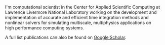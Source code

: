 I'm computational scientist in the Center for Applied Scientific Computing at Lawrence Livermore National Laboratory working on the development and implementation of accurate and efficient time integration methods and nonlinear solvers for simulating multiscale, multiphysics applications on high performance computing systems.

A full list publications can also be found on [Google Scholar](https://scholar.google.com/citations?user=EZ6pyMIAAAAJ).

<!--
**gardner48/gardner48** is a ✨ _special_ ✨ repository because its `README.md` (this file) appears on your GitHub profile.

Here are some ideas to get you started:

- 🔭 I’m currently working on ...
- 🌱 I’m currently learning ...
- 👯 I’m looking to collaborate on ...
- 🤔 I’m looking for help with ...
- 💬 Ask me about ...
- 📫 How to reach me: ...
- 😄 Pronouns: ...
- ⚡ Fun fact: ...
-->
